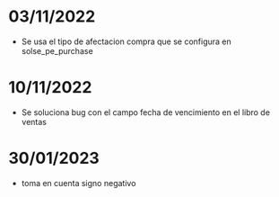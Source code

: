 # 03/11/2022
* Se usa el tipo de afectacion compra que se configura en solse_pe_purchase

# 10/11/2022
* Se soluciona bug con el campo fecha de vencimiento en el libro de ventas

# 30/01/2023
* toma en cuenta signo negativo